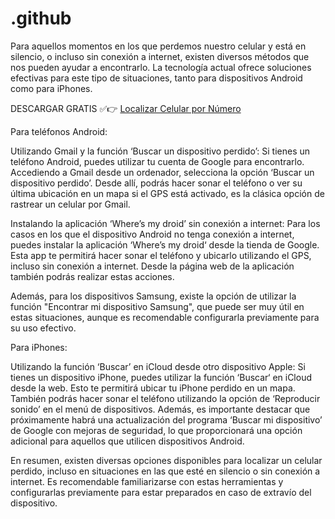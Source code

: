 # .github
Para aquellos momentos en los que perdemos nuestro celular y está en silencio, o incluso sin conexión a internet, existen diversos métodos que nos pueden ayudar a encontrarlo. La tecnología actual ofrece soluciones efectivas para este tipo de situaciones, tanto para dispositivos Android como para iPhones.

DESCARGAR GRATIS ✅👉 <a href="https://comolocalizarmovil.com/localizar-movil-por-numero/">Localizar Celular por Número</a>

Para teléfonos Android:

Utilizando Gmail y la función ‘Buscar un dispositivo perdido’:
Si tienes un teléfono Android, puedes utilizar tu cuenta de Google para encontrarlo. Accediendo a Gmail desde un ordenador, selecciona la opción ‘Buscar un dispositivo perdido’. Desde allí, podrás hacer sonar el teléfono o ver su última ubicación en un mapa si el GPS está activado, es la clásica opción de rastrear un celular por Gmail.

Instalando la aplicación ‘Where’s my droid’ sin conexión a internet:
Para los casos en los que el dispositivo Android no tenga conexión a internet, puedes instalar la aplicación ‘Where’s my droid‘ desde la tienda de Google. Esta app te permitirá hacer sonar el teléfono y ubicarlo utilizando el GPS, incluso sin conexión a internet. Desde la página web de la aplicación también podrás realizar estas acciones.

Además, para los dispositivos Samsung, existe la opción de utilizar la función "Encontrar mi dispositivo Samsung", que puede ser muy útil en estas situaciones, aunque es recomendable configurarla previamente para su uso efectivo.

Para iPhones:

Utilizando la función ‘Buscar’ en iCloud desde otro dispositivo Apple:
Si tienes un dispositivo iPhone, puedes utilizar la función ‘Buscar‘ en iCloud desde la web. Esto te permitirá ubicar tu iPhone perdido en un mapa. También podrás hacer sonar el teléfono utilizando la opción de ‘Reproducir sonido’ en el menú de dispositivos.
Además, es importante destacar que próximamente habrá una actualización del programa ‘Buscar mi dispositivo’ de Google con mejoras de seguridad, lo que proporcionará una opción adicional para aquellos que utilicen dispositivos Android.

En resumen, existen diversas opciones disponibles para localizar un celular perdido, incluso en situaciones en las que esté en silencio o sin conexión a internet. Es recomendable familiarizarse con estas herramientas y configurarlas previamente para estar preparados en caso de extravío del dispositivo.

